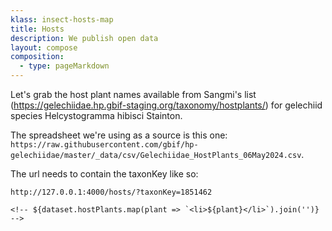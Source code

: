 ```yaml
---
klass: insect-hosts-map
title: Hosts
description: We publish open data
layout: compose
composition:
  - type: pageMarkdown
---
```


Let's grab the host plant names available from Sangmi's list (https://gelechiidae.hp.gbif-staging.org/taxonomy/hostplants/) for gelechiid species <emph>Helcystogramma hibisci</emph> Stainton.

The spreadsheet we're using as a source is this one: `https://raw.githubusercontent.com/gbif/hp-gelechiidae/master/_data/csv/Gelechiidae_HostPlants_06May2024.csv`.

The url needs to contain the taxonKey like so:

```
http://127.0.0.1:4000/hosts/?taxonKey=1851462
```

<article id="insect-hosts-info"></article>
<div class="container" id="insect-hosts-map"></div>

<script>
  const datasetTemplate = dataset => `
  <h1>
    Host plants for <i>${dataset.canonicalName}</i> (${dataset.bracketAuthorship}, ${dataset.bracketYear})
  </h1>
  <p>TaxonKey=${datasetKey}</p>
  <ul id="host-plants-list">
  ${dataset.hostPlantsArray ? dataset.hostPlantsArray.map(plant => `<li>${plant}</li>`).join('') : ''}
  </ul>
`;
</script>

<script src="/assets/leaflet.js"></script>
<script src="/assets/hosts.js"></script>

    <!-- ${dataset.hostPlants.map(plant => `<li>${plant}</li>`).join('')} -->
